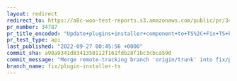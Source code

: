 ```yaml
---
layout: redirect
redirect_to: https://a8c-woo-test-reports.s3.amazonaws.com/public/pr/34787/api/index.html
pr_number: 34787
pr_title_encoded: "Update+plugins+installer+component+to+TS%2C+Fix+TS+bugs+and+Syncpack+TypeScript"
pr_test_type: api
last_published: "2022-09-27 00:45:56 +0000"
commit_sha: a98a9341d8341350112f161fdb28f1bc3cbca59d
commit_message: "Merge remote-tracking branch 'origin/trunk' into fix/plugin-installer-ts"
branch_name: fix/plugin-installer-ts
---
```

